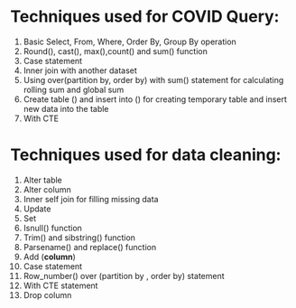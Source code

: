 # Techniques used for COVID Query:
1.	Basic Select, From, Where, Order By, Group By operation
2.	Round(), cast(), max(),count() and sum() function
3.	Case statement
4.	Inner join with another dataset 
5.	Using over(partition by, order by) with sum() statement for calculating rolling sum and global sum
6.	Create table () and  insert into () for creating temporary table and insert new data into the table
7.	With CTE


# Techniques used for data cleaning:
1.	Alter table
2.	Alter column
3.	Inner self join for filling missing data
4.	Update
5.	Set 
6.	Isnull() function
7.	Trim() and sibstring() function
8.	Parsename() and replace() function
9.	Add (__column__)
10.	Case statement 
11.	Row_number() over (partition by , order by) statement
12.	With CTE statement
13.	Drop column

